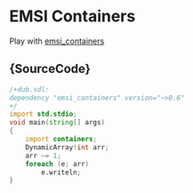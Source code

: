# EMSI Containers

Play with [emsi_containers](https://github.com/dlang-community/containers)

## {SourceCode}

```d
/+dub.sdl:
dependency "emsi_containers" version="~>0.6"
+/
import std.stdio;
void main(string[] args)
{
    import containers;
    DynamicArray!int arr;
    arr ~= 1;
    foreach (e; arr)
        e.writeln;
}
```
